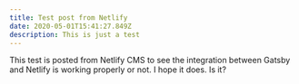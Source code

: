 ```yaml
---
title: Test post from Netlify
date: 2020-05-01T15:41:27.849Z
description: This is just a test
---
```

This test is posted from Netlify CMS to see the integration between Gatsby and Netlify is working properly or not. I hope it does. Is it?